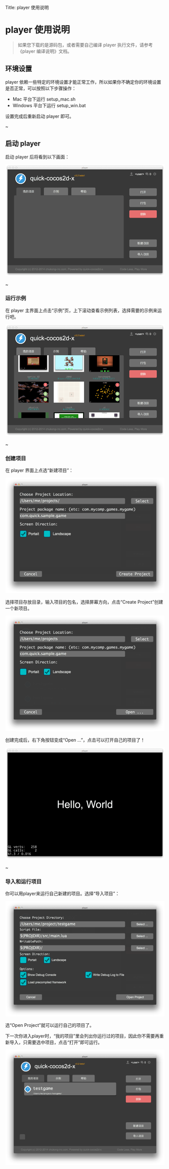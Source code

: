 Title: player 使用说明

player 使用说明
=============

> 如果您下载的是源码包，或者需要自己编译 player 执行文件，请参考《player 编译说明》文档。

## 环境设置

player 依赖一些特定的环境设置才能正常工作，所以如果你不确定你的环境设置是否正常，可以按照以下步骤操作：

-   Mac 平台下运行 setup_mac.sh
-   Windows 平台下运行 setup_win.bat

设置完成后重新启动 player 即可。

~

## 启动 player

启动 player 后将看到以下画面：

![](res/player.png)

~

### 运行示例

在 player 主界面上点击“示例”页，上下滚动查看示例列表，选择需要的示例来运行吧。

![](res/player_sample.png)

~

### 创建项目

在 player 界面上点选“新建项目”：

![](res/new_proj_create.png)

选择项目存放目录，输入项目的包名，选择屏幕方向，点击“Create Project”创建一个新项目。

![](res/new_proj_open.png)

创建完成后，右下角按钮变成“Open ...”，点击可以打开自己的项目了！

![](res/new_proj_run.png)

~

### 导入和运行项目

你可以用player来运行自己新建的项目。选择“导入项目”：

![](res/open_project.png)

选“Open Project”就可以运行自己的项目了。

下一次你进入player时，“我的项目”里会列出你运行过的项目，因此你不需要再重新导入，只需要选中项目，点击“打开”即可运行。

![](res/my_projects.png)

